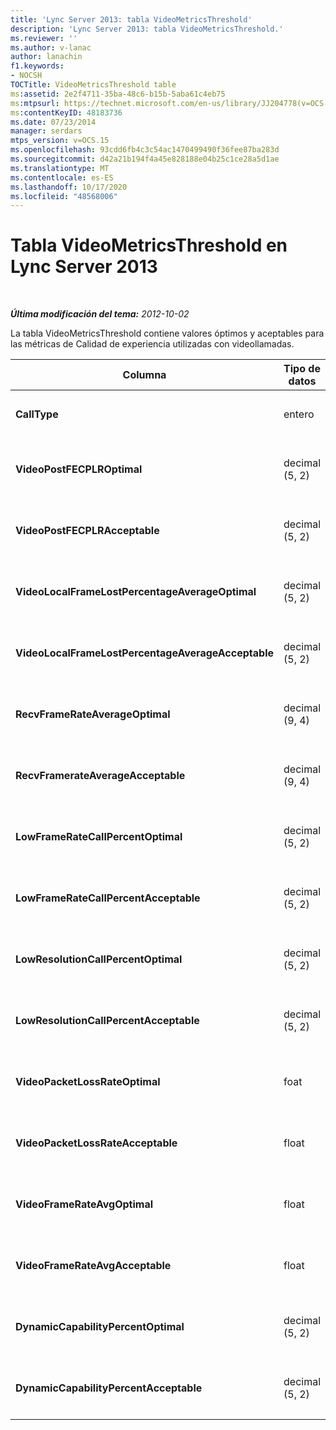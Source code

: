 ```yaml
---
title: 'Lync Server 2013: tabla VideoMetricsThreshold'
description: 'Lync Server 2013: tabla VideoMetricsThreshold.'
ms.reviewer: ''
ms.author: v-lanac
author: lanachin
f1.keywords:
- NOCSH
TOCTitle: VideoMetricsThreshold table
ms:assetid: 2e2f4711-35ba-48c6-b15b-5aba61c4eb75
ms:mtpsurl: https://technet.microsoft.com/en-us/library/JJ204778(v=OCS.15)
ms:contentKeyID: 48183736
ms.date: 07/23/2014
manager: serdars
mtps_version: v=OCS.15
ms.openlocfilehash: 93cdd6fb4c3c54ac1470499490f36fee87ba283d
ms.sourcegitcommit: d42a21b194f4a45e828188e04b25c1ce28a5d1ae
ms.translationtype: MT
ms.contentlocale: es-ES
ms.lasthandoff: 10/17/2020
ms.locfileid: "48568006"
---
```

# <a name="videometricsthreshold-table-in-lync-server-2013"></a>Tabla VideoMetricsThreshold en Lync Server 2013

<div data-xmlns="http://www.w3.org/1999/xhtml">

<div class="topic" data-xmlns="http://www.w3.org/1999/xhtml" data-msxsl="urn:schemas-microsoft-com:xslt" data-cs="https://msdn.microsoft.com/">

<div data-asp="https://msdn2.microsoft.com/asp">



</div>

<div id="mainSection">

<div id="mainBody">

<span> </span>

_**Última modificación del tema:** 2012-10-02_

La tabla VideoMetricsThreshold contiene valores óptimos y aceptables para las métricas de Calidad de experiencia utilizadas con videollamadas.


<table>
<colgroup>
<col style="width: 25%" />
<col style="width: 25%" />
<col style="width: 25%" />
<col style="width: 25%" />
</colgroup>
<thead>
<tr class="header">
<th><strong>Columna</strong></th>
<th><strong>Tipo de datos</strong></th>
<th><strong>Clave o índice</strong></th>
<th><strong>Detalles</strong></th>
</tr>
</thead>
<tbody>
<tr class="odd">
<td><p><strong>CallType</strong></p></td>
<td><p>entero</p></td>
<td><p>Principal</p></td>
<td><p>Tipo de llamada realizada.</p></td>
</tr>
<tr class="even">
<td><p><strong>VideoPostFECPLROptimal</strong></p></td>
<td><p>decimal (5, 2)</p></td>
<td></td>
<td><p>El valor predeterminado es 0,05.</p></td>
</tr>
<tr class="odd">
<td><p><strong>VideoPostFECPLRAcceptable</strong></p></td>
<td><p>decimal (5, 2)</p></td>
<td></td>
<td><p>El valor predeterminado es 0,10.</p></td>
</tr>
<tr class="even">
<td><p><strong>VideoLocalFrameLostPercentageAverageOptimal</strong></p></td>
<td><p>decimal (5, 2)</p></td>
<td></td>
<td><p>El valor predeterminado es 5,0.</p></td>
</tr>
<tr class="odd">
<td><p><strong>VideoLocalFrameLostPercentageAverageAcceptable</strong></p></td>
<td><p>decimal (5, 2)</p></td>
<td></td>
<td><p>El valor predeterminado es 10,0.</p></td>
</tr>
<tr class="even">
<td><p><strong>RecvFrameRateAverageOptimal</strong></p></td>
<td><p>decimal (9, 4)</p></td>
<td></td>
<td><p>El valor predeterminado es 12,0000.</p></td>
</tr>
<tr class="odd">
<td><p><strong>RecvFramerateAverageAcceptable</strong></p></td>
<td><p>decimal (9, 4)</p></td>
<td></td>
<td><p>El valor predeterminado es 7,0000.</p></td>
</tr>
<tr class="even">
<td><p><strong>LowFrameRateCallPercentOptimal</strong></p></td>
<td><p>decimal (5, 2)</p></td>
<td></td>
<td><p>El valor predeterminado es 5,0.</p></td>
</tr>
<tr class="odd">
<td><p><strong>LowFrameRateCallPercentAcceptable</strong></p></td>
<td><p>decimal (5, 2)</p></td>
<td></td>
<td><p>El valor predeterminado es 10,0.</p></td>
</tr>
<tr class="even">
<td><p><strong>LowResolutionCallPercentOptimal</strong></p></td>
<td><p>decimal (5, 2)</p></td>
<td></td>
<td><p>El valor predeterminado es 5,0.</p></td>
</tr>
<tr class="odd">
<td><p><strong>LowResolutionCallPercentAcceptable</strong></p></td>
<td><p>decimal (5, 2)</p></td>
<td></td>
<td><p>El valor predeterminado es 10,0.</p></td>
</tr>
<tr class="even">
<td><p><strong>VideoPacketLossRateOptimal</strong></p></td>
<td><p>foat</p></td>
<td></td>
<td><p>El valor predeterminado es 0,05.</p></td>
</tr>
<tr class="odd">
<td><p><strong>VideoPacketLossRateAcceptable</strong></p></td>
<td><p>float</p></td>
<td></td>
<td><p>El valor predeterminado es 0,10.</p></td>
</tr>
<tr class="even">
<td><p><strong>VideoFrameRateAvgOptimal</strong></p></td>
<td><p>float</p></td>
<td></td>
<td><p>El valor predeterminado es 12.</p></td>
</tr>
<tr class="odd">
<td><p><strong>VideoFrameRateAvgAcceptable</strong></p></td>
<td><p>float</p></td>
<td></td>
<td><p>El valor predeterminado es 7.</p></td>
</tr>
<tr class="even">
<td><p><strong>DynamicCapabilityPercentOptimal</strong></p></td>
<td><p>decimal (5, 2)</p></td>
<td></td>
<td><p>El valor predeterminado es 5,00.</p></td>
</tr>
<tr class="odd">
<td><p><strong>DynamicCapabilityPercentAcceptable</strong></p></td>
<td><p>decimal (5, 2)</p></td>
<td></td>
<td><p>El valor predeterminado es 10,00.</p></td>
</tr>
</tbody>
</table>


</div>

<span> </span>

</div>

</div>

</div>

